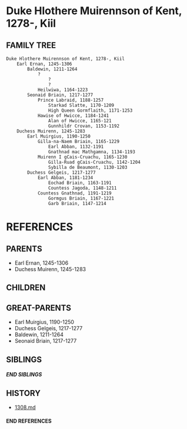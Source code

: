 # Duke Hlothere Muirennson of Kent, 1278-, Kiil

## FAMILY TREE
```
Duke Hlothere Muirennson of Kent, 1278-, Kiil
    Earl Ernan, 1245-1306
        Baldewin, 1211-1264
            ?
                ?
                ?
            Heilwiwa, 1164-1223
        Seonaid Briain, 1217-1277
            Prince Labraid, 1188-1257
                Starkad Slatte, 1170-1209
                High Queen Gormflaith, 1171-1253
            Hawise of Hwicce, 1184-1241
                Alan of Hwicce, 1165-121
                Gunnhildr Crovan, 1153-1192
    Duchess Muirenn, 1245-1283
        Earl Muirgius, 1190-1250
            Gilla-na-Naem Briain, 1165-1229
                Earl Abban, 1132-1191
                Gnathnad mac Mathgamna, 1134-1193
            Muirenn I gCais-Cruachu, 1165-1230
                Gilla-Ruad gCais-Cruachu, 1142-1204
                Sybilla de Beaumont, 1130-1203
        Duchess Gelgeis, 1217-1277
            Earl Abban, 1181-1234
                Eochad Briain, 1163-1191
                Countess Jagoda, 1148-1211
            Countess Gnathnad, 1191-1219
                Gormgus Briain, 1167-1221
                Garb Briain, 1147-1214
```


# REFERENCES

## PARENTS 
* Earl Ernan, 1245-1306
* Duchess Muirenn, 1245-1283

## CHILDREN 


## GREAT-PARENTS 
* Earl Muirgius, 1190-1250
* Duchess Gelgeis, 1217-1277
* Baldewin, 1211-1264
* Seonaid Briain, 1217-1277

## SIBLINGS

##### END SIBLINGS  
## HISTORY
* [1308.md](../h/1308.md)

#### END REFERENCES
